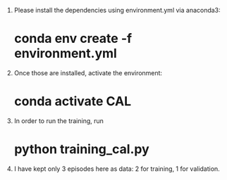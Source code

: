 1. Please install the dependencies using environment.yml via anaconda3:
    # conda env create -f environment.yml
2. Once those are installed, activate the environment:
    # conda activate CAL
3. In order to run the training, run
    # python training_cal.py
4. I have kept only 3 episodes here as data: 2 for training, 1 for validation.
